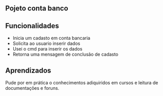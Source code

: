 
## Pojeto conta banco
## Funcionalidades

- Inicia um cadasto em conta bancaria
- Solicita ao usuario inserir dados 
- Usei o cmd para inserir os dados
- Retorna uma mensagem de conclusão de cadasto


## Aprendizados

Pude por em prática o conhecimentos adiquiridos em cursos e leitura de documentações e foruns.

